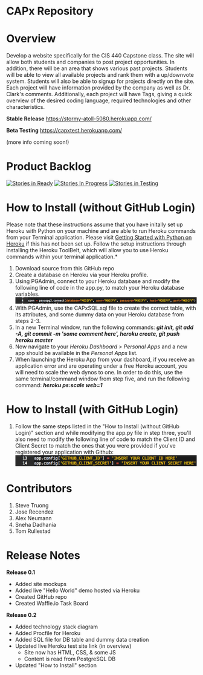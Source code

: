 CAPx Repository
==============
 
Overview
=========
 
Develop a website specifically for the CIS 440 Capstone class. The site will allow both students and companies to post project opportunities. In addition, there will be an area that shows various past projects. Students will be able to view all available projects and rank them with a up/downvote system. Students will also be able to signup for projects directly on the site. Each project will have information provided by the company as well as Dr. Clark's comments. Additionally, each project will have Tags, giving a quick overview of the desired coding language, required technologies and other characteristics.
 
**Stable Release**
 https://stormy-atoll-5080.herokuapp.com/
 
**Beta Testing**
 https://capxtest.herokuapp.com/
 
 (more info coming soon!)
 
Product Backlog
========
[![Stories in Ready](https://badge.waffle.io/asu-cis-capstone/capx.png?label=ready&title=Ready)](https://waffle.io/asu-cis-capstone/capx) [![Stories In Progress](https://badge.waffle.io/asu-cis-capstone/capx.png?label=In%20Progress&title=In%20Progress)](https://waffle.io/asu-cis-capstone/capx) [![Stories in Testing](https://badge.waffle.io/asu-cis-capstone/capx.png?label=testing&title=Testing)](https://waffle.io/asu-cis-capstone/capx)
 

How to Install (without GitHub Login)
 ==================
Please note that these instructions assume that you have initally set up Heroku with Python on your machine and are able to run Heroku commands from your Terminal application. Please visit [Getting Started with Python on Heroku](https://devcenter.heroku.com/articles/getting-started-with-python#introduction) if this has not been set up. Follow the setup instructions through installing the Heroku ToolBelt, which will allow you to use Heroku commands within your terminal application.*
 
1. Download source from this GitHub repo
2. Create a database on Heroku via your Heroku profile.
3. Using PGAdmin, connect to your Heroku database and modify the following line of code in the app.py, to match your Heroku database variables.
![What to Edit](https://github.com/STruong1/CIS440-ScreenShots/blob/master/Images/Screen%20Shot%202015-02-08%20at%2011.47.45%20AM.png)
4. With PGAdmin, use the CAPxSQL.sql file to create the correct table, with its attributes, and some dummy data on your Heroku database from steps 2-3.  
5. In a new Terminal window, run the following commands: ***git init, git add -A, git commit -m 'some comment here', heroku create, git push heroku master***
6. Now navigate to your *Heroku Dashboard > Personal Apps* and a new app should be available in the *Personal Apps* list.
7. When launching the Heroku App from your dashboard, if you receive an application error and are operating under a free Heroku account, you will need to scale the web dynos to one. In order to do this, use the same terminal/command window from step five, and run the following command: ***heroku ps:scale web=1***

How to Install (with GitHub Login)
==================
1. Follow the same steps listed in the "How to Install (without GitHub Login)" section and while modifying the app.py file in step three, you'll also need to modify the following line of code to match the Client ID and Client Secret to match the ones that you were provided if you've registered your application with Github:
![What to Edit](https://github.com/STruong1/CIS440-ScreenShots/blob/master/Images/Screen%20Shot%202015-02-17%20at%209.09.10%20PM.png)
 
Contributors 
=======================
 
1. Steve Truong
2. Jose Recendez
3. Alex Neumann
4. Sneha Dadhania
5. Tom Rullestad
 
Release Notes
=========
 
**Release 0.1**
 
- Added site mockups
- Added live "Hello World" demo hosted via Heroku
- Created GitHub repo
- Created Waffle.io Task Board
 
**Release 0.2**
 
- Added technology stack diagram
- Added Procfile for Heroku
- Added SQL file for DB table and dummy data creation
- Updated live Heroku test site link (in overview)
  - Site now has HTML, CSS, & some JS
  - Content is read from PostgreSQL DB
- Updated "How to Install" section